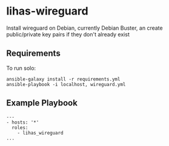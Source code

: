 # lihas-wireguard

Install wireguard on Debian, currently Debian Buster, an create public/private key pairs if they don't already exist

## Requirements

To run solo:
```
ansible-galaxy install -r requirements.yml
ansible-playbook -i localhost, wireguard.yml
```

## Example Playbook

```
---
- hosts: '*'
  roles:
    - lihas_wireguard
...
```

